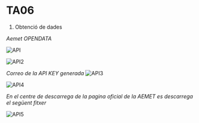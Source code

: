 # TA06

1. Obtenció de dades

*Aemet OPENDATA*

![API](https://github.com/user-attachments/assets/d2564348-3eaa-478a-aa10-0e2a797d64ab)

![API2](https://github.com/user-attachments/assets/eac65133-a99a-47d3-9113-691cfbce5fce)


*Correo de la API KEY generada*
![API3](https://github.com/user-attachments/assets/0a2ebc0e-c0aa-4a77-9d9c-faf9918af72e)


![API4](https://github.com/user-attachments/assets/0b22bcb6-8abc-4bcf-a048-4157dd7ea2a2)


*En el centre de descarrega de la pagina oficial de la AEMET es descarrega el següent fitxer*


![API5](https://github.com/user-attachments/assets/8ea8c162-87a1-41c6-944c-183996509954)
